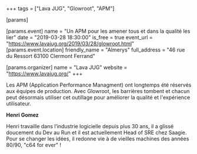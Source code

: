 +++
tags = ["Lava JUG", "Glowroot", "APM"]

[params]

[params.event]
name = "Un APM pour les amener tous et dans la qualité les lier"
date = "2019-03-28 18:30:00"
is_free = true
event_url = "https://www.lavajug.org/2019/03/28/glowroot.html"
[params.event.location]
friendly_name = "Almerys"
full_address = "46 rue du Ressort 63100 Clermont Ferrand"

[params.organizer]
name = "Lava JUG"
website = "https://www.lavajug.org/"
+++

Les APM (Application Performance Managment) ont longtemps été réservés aux équipes de production.
Avec Glowroot, les barrières tombent et chacun peut désormais utiliser cet outillage pour améliorer la qualité et l'expérience utilisateur.

**Henri Gomez**

Henri travaille dans l’industrie logicielle depuis plus 30 ans, il a glissé doucement du Dev au Run et il est actuellement Head of SRE chez Saagie.
Pour se changer les idées, il redonne vie à de vieilles machines des années 80/90, "c64 for ever" !
